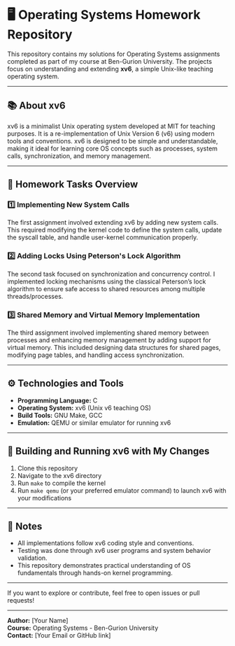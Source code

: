 # 🖥️ Operating Systems Homework Repository

This repository contains my solutions for Operating Systems assignments completed as part of my course at Ben-Gurion University. The projects focus on understanding and extending **xv6**, a simple Unix-like teaching operating system.

---

## 📚 About xv6

xv6 is a minimalist Unix operating system developed at MIT for teaching purposes. It is a re-implementation of Unix Version 6 (v6) using modern tools and conventions. xv6 is designed to be simple and understandable, making it ideal for learning core OS concepts such as processes, system calls, synchronization, and memory management.

---

## 📝 Homework Tasks Overview

### 1️⃣ Implementing New System Calls  
The first assignment involved extending xv6 by adding new system calls. This required modifying the kernel code to define the system calls, update the syscall table, and handle user-kernel communication properly.

### 2️⃣ Adding Locks Using Peterson's Lock Algorithm  
The second task focused on synchronization and concurrency control. I implemented locking mechanisms using the classical Peterson’s lock algorithm to ensure safe access to shared resources among multiple threads/processes.

### 3️⃣ Shared Memory and Virtual Memory Implementation  
The third assignment involved implementing shared memory between processes and enhancing memory management by adding support for virtual memory. This included designing data structures for shared pages, modifying page tables, and handling access synchronization.

---

## ⚙️ Technologies and Tools

- **Programming Language:** C  
- **Operating System:** xv6 (Unix v6 teaching OS)  
- **Build Tools:** GNU Make, GCC  
- **Emulation:** QEMU or similar emulator for running xv6  

---

## 🚀 Building and Running xv6 with My Changes

1. Clone this repository  
2. Navigate to the xv6 directory  
3. Run `make` to compile the kernel  
4. Run `make qemu` (or your preferred emulator command) to launch xv6 with your modifications  

---

## 📌 Notes

- All implementations follow xv6 coding style and conventions.  
- Testing was done through xv6 user programs and system behavior validation.  
- This repository demonstrates practical understanding of OS fundamentals through hands-on kernel programming.

---

If you want to explore or contribute, feel free to open issues or pull requests!  

---

**Author:** [Your Name]  
**Course:** Operating Systems - Ben-Gurion University  
**Contact:** [Your Email or GitHub link]

